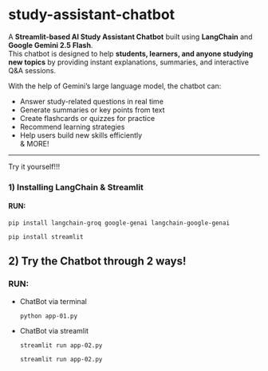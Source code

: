 # study-assistant-chatbot
A **Streamlit-based AI Study Assistant Chatbot** built using **LangChain** and **Google Gemini 2.5 Flash**.  
This chatbot is designed to help **students, learners, and anyone studying new topics** by providing instant explanations, summaries, and interactive Q&A sessions.  

With the help of Gemini’s large language model, the chatbot can:
- Answer study-related questions in real time  
- Generate summaries or key points from text  
- Create flashcards or quizzes for practice  
- Recommend learning strategies  
- Help users build new skills efficiently  
& MORE!

---

Try it yourself!!!

### 1) Installing LangChain & Streamlit

#### RUN:

```
pip install langchain-groq google-genai langchain-google-genai

```

```
pip install streamlit
```

## 2) Try the Chatbot through 2 ways!
### RUN:

- ChatBot via terminal

  ```
  python app-01.py
  ```

- ChatBot via streamlit
  
  ```
  streamlit run app-02.py
  ```

  ```
  streamlit run app-02.py
  ```
